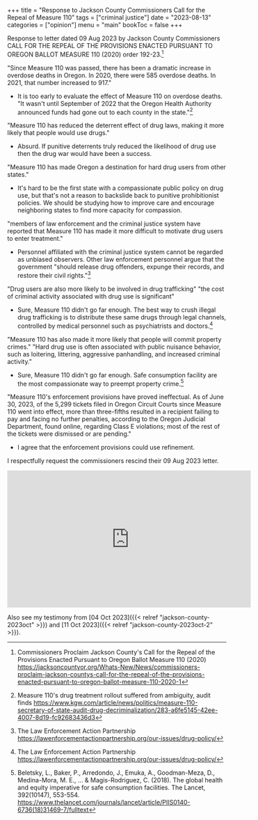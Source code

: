 +++
title = "Response to Jackson County Commissioners Call for the Repeal of Measure 110"
tags = ["criminal justice"]
date = "2023-08-13"
categories = ["opinion"]
menu = "main"
bookToc = false
+++

Response to letter dated 09 Aug 2023 by Jackson County Commissioners CALL FOR THE REPEAL OF THE PROVISIONS ENACTED PURSUANT TO OREGON BALLOT MEASURE 110 (2020) order 192-23.[^jackson2023]

"Since Measure 110 was passed, there has been a dramatic increase in overdose deaths in Oregon. In 2020, there were 585 overdose deaths. In 2021, that number increased to 917."
- It is too early to evaluate the effect of Measure 110 on overdose deaths. "It wasn't until September of 2022 that the Oregon Health Authority announced funds had gone out to each county in the state."[^parfitt2023]

"Measure 110 has reduced the deterrent effect of drug laws, making it more likely that people would use drugs."
- Absurd. If punitive deterrents truly reduced the likelihood of drug use then the drug war would have been a success.

"Measure 110 has made Oregon a destination for hard drug users from other states."
- It's hard to be the first state with a compassionate public policy on drug use, but that's not a reason to backslide back to punitive prohibitionist policies. We should be studying how to improve care and encourage neighboring states to find more capacity for compassion.

"members of law enforcement and the criminal justice system have reported that Measure 110 has made it more difficult to motivate drug users to enter treatment."
- Personnel affiliated with the criminal justice system cannot be regarded as unbiased observers. Other law enforcement personnel argue that the government "should release drug offenders, expunge their records, and restore their civil rights."[^leap]

"Drug users are also more likely to be involved in drug trafficking" "the cost of criminal activity associated with drug use is significant"
- Sure, Measure 110 didn't go far enough. The best way to crush illegal drug trafficking is to distribute these same drugs through legal channels, controlled by medical personnel such as psychiatrists and doctors.[^leap]

"Measure 110 has also made it more likely that people will commit property crimes." "Hard drug use is often associated with public nuisance behavior, such as loitering, littering, aggressive panhandling, and increased criminal activity."
- Sure, Measure 110 didn't go far enough. Safe consumption facility are the most compassionate way to preempt property crime.[^beletsky2018]

"Measure 110's enforcement provisions have proved ineffectual. As of June 30, 2023, of the 5,299 tickets filed in Oregon Circuit Courts since Measure 110 went into effect, more than three-fifths resulted in a recipient failing to pay and facing no further penalties, according to the Oregon Judicial Department, found online, regarding Class E violations; most of the rest of the tickets were dismissed or are pending."
- I agree that the enforcement provisions could use refinement.

I respectfully request the commissioners rescind their 09 Aug 2023 letter.

<iframe width="560" height="315" src="https://www.youtube.com/embed/Iv5An5VKGlk" title="YouTube video player" frameborder="0" allow="accelerometer; autoplay; clipboard-write; encrypted-media; gyroscope; picture-in-picture; web-share" allowfullscreen></iframe>

Also see my testimony from [04 Oct 2023]({{< relref "jackson-county-2023oct" >}}) and [11 Oct 2023]({{< relref "jackson-county-2023oct-2" >}}).

[^beletsky2018]: Beletsky, L., Baker, P., Arredondo, J., Emuka, A., Goodman-Meza, D., Medina-Mora, M. E., ... & Magis-Rodriguez, C. (2018). The global health and equity imperative for safe consumption facilities. The Lancet, 392(10147), 553-554. https://www.thelancet.com/journals/lancet/article/PIIS0140-6736(18)31469-7/fulltext

[^parfitt2023]: Measure 110's drug treatment rollout suffered from ambiguity, audit finds
https://www.kgw.com/article/news/politics/measure-110-secretary-of-state-audit-drug-decriminalization/283-a6fe5145-42ee-4007-8d19-fc92683436d3

[^leap]: The Law Enforcement Action Partnership https://lawenforcementactionpartnership.org/our-issues/drug-policy/

[^jackson2023]: Commissioners Proclaim Jackson County's Call for the Repeal of the Provisions Enacted Pursuant to Oregon Ballot Measure 110 (2020) https://jacksoncountyor.org/Whats-New/News/commissioners-proclaim-jackson-countys-call-for-the-repeal-of-the-provisions-enacted-pursuant-to-oregon-ballot-measure-110-2020-1
